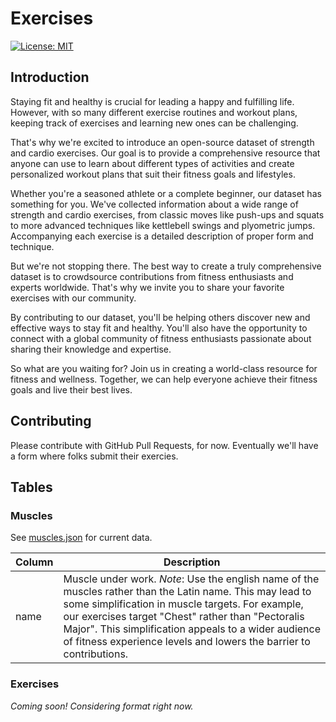 # Exercises

[![License: MIT](https://img.shields.io/badge/License-MIT-yellow.svg)](https://opensource.org/licenses/MIT)

## Introduction

Staying fit and healthy is crucial for leading a happy and fulfilling life. However, with so many different exercise routines and workout plans, keeping track of exercises and learning new ones can be challenging.

That's why we're excited to introduce an open-source dataset of strength and cardio exercises. Our goal is to provide a comprehensive resource that anyone can use to learn about different types of activities and create personalized workout plans that suit their fitness goals and lifestyles.

Whether you're a seasoned athlete or a complete beginner, our dataset has something for you. We've collected information about a wide range of strength and cardio exercises, from classic moves like push-ups and squats to more advanced techniques like kettlebell swings and plyometric jumps. Accompanying each exercise is a detailed description of proper form and technique.

But we're not stopping there. The best way to create a truly comprehensive dataset is to crowdsource contributions from fitness enthusiasts and experts worldwide. That's why we invite you to share your favorite exercises with our community.

By contributing to our dataset, you'll be helping others discover new and effective ways to stay fit and healthy. You'll also have the opportunity to connect with a global community of fitness enthusiasts passionate about sharing their knowledge and expertise.

So what are you waiting for? Join us in creating a world-class resource for fitness and wellness. Together, we can help everyone achieve their fitness goals and live their best lives.

## Contributing

Please contribute with GitHub Pull Requests, for now. Eventually we'll have a form where folks submit their exercies.

## Tables

### Muscles

See [muscles.json](./muscles.json) for current data.

| Column | Description |
| --- | --- |
| name | Muscle under work. _Note_: Use the english name of the muscles rather than the Latin name. This may lead to some simplification in muscle targets. For example, our exercises target "Chest" rather than "Pectoralis Major". This simplification appeals to a wider audience of fitness experience levels and lowers the barrier to contributions.  |

### Exercises

_Coming soon! Considering format right now._
